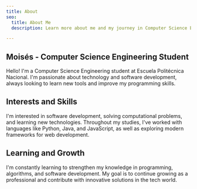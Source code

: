 ```yaml
---
title: About
seo:
  title: About Me
  description: Learn more about me and my journey in Computer Science Engineering as I study and build projects.

---
```


## Moisés - Computer Science Engineering Student

Hello! I'm a Computer Science Engineering student at Escuela Politécnica Nacional. I'm passionate about technology and software development, always looking to learn new tools and improve my programming skills.

## Interests and Skills

I'm interested in software development, solving computational problems, and learning new technologies. Throughout my studies, I've worked with languages like Python, Java, and JavaScript, as well as exploring modern frameworks for web development.

## Learning and Growth

I'm constantly learning to strengthen my knowledge in programming, algorithms, and software development. My goal is to continue growing as a professional and contribute with innovative solutions in the tech world.
